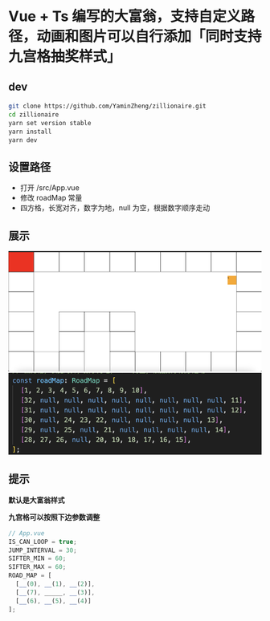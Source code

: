 # Vue + Ts 编写的大富翁，支持自定义路径，动画和图片可以自行添加「同时支持九宫格抽奖样式」

## dev

```bash
git clone https://github.com/YaminZheng/zillionaire.git
cd zillionaire
yarn set version stable
yarn install
yarn dev
```

## 设置路径

- 打开 /src/App.vue
- 修改 roadMap 常量
- 四方格，长宽对齐，数字为地，null 为空，根据数字顺序走动

## 展示

![roadMap](./public/image1.jpg)
![show](./public/image2.jpg)

## 提示

**默认是大富翁样式**

**九宫格可以按照下边参数调整**

```typescript
// App.vue
IS_CAN_LOOP = true;
JUMP_INTERVAL = 30;
SIFTER_MIN = 60;
SIFTER_MAX = 60;
ROAD_MAP = [
  [__(0), __(1), __(2)],
  [__(7), _____, __(3)],
  [__(6), __(5), __(4)]
];
```
